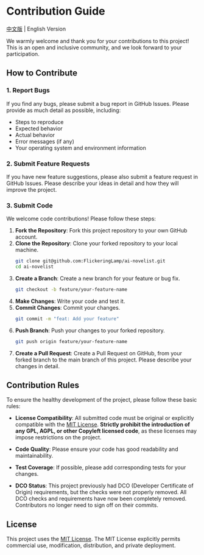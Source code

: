 # Contribution Guide

[中文版](CONTRIBUTING.md) | English Version

We warmly welcome and thank you for your contributions to this project! This is an open and inclusive community, and we look forward to your participation.

## How to Contribute

### 1. Report Bugs

If you find any bugs, please submit a bug report in GitHub Issues. Please provide as much detail as possible, including:
*   Steps to reproduce
*   Expected behavior
*   Actual behavior
*   Error messages (if any)
*   Your operating system and environment information

### 2. Submit Feature Requests

If you have new feature suggestions, please also submit a feature request in GitHub Issues. Please describe your ideas in detail and how they will improve the project.

### 3. Submit Code

We welcome code contributions! Please follow these steps:

1.  **Fork the Repository**: Fork this project repository to your own GitHub account.
2.  **Clone the Repository**: Clone your forked repository to your local machine.
    ```bash
    git clone git@github.com:FlickeringLamp/ai-novelist.git
    cd ai-novelist
    ```
3.  **Create a Branch**: Create a new branch for your feature or bug fix.
    ```bash
    git checkout -b feature/your-feature-name
    ```
4.  **Make Changes**: Write your code and test it.
5.  **Commit Changes**: Commit your changes.
    ```bash
    git commit -m "feat: Add your feature"
    ```
6.  **Push Branch**: Push your changes to your forked repository.
    ```bash
    git push origin feature/your-feature-name
    ```
7.  **Create a Pull Request**: Create a Pull Request on GitHub, from your forked branch to the main branch of this project. Please describe your changes in detail.

## Contribution Rules

To ensure the healthy development of the project, please follow these basic rules:

- **License Compatibility**: All submitted code must be original or explicitly compatible with the [MIT License](LICENSE). **Strictly prohibit the introduction of any GPL, AGPL, or other Copyleft licensed code**, as these licenses may impose restrictions on the project.

- **Code Quality**: Please ensure your code has good readability and maintainability.

- **Test Coverage**: If possible, please add corresponding tests for your changes.

- **DCO Status**: This project previously had DCO (Developer Certificate of Origin) requirements, but the checks were not properly removed. All DCO checks and requirements have now been completely removed. Contributors no longer need to sign off on their commits.

## License

This project uses the [MIT License](LICENSE). The MIT License explicitly permits commercial use, modification, distribution, and private deployment.